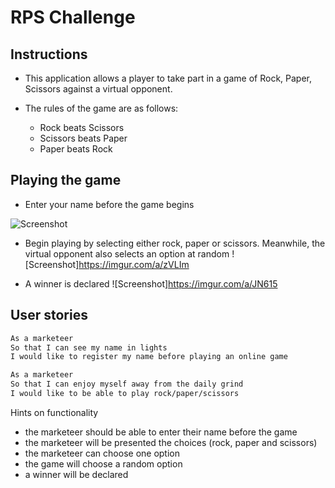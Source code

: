# RPS Challenge

Instructions
-------

* This application allows a player to take part in a game of Rock, Paper, Scissors against a virtual opponent.

* The rules of the game are as follows:
  - Rock beats Scissors
  - Scissors beats Paper
  - Paper beats Rock

Playing the game
-------

* Enter your name before the game begins

![Screenshot](https://imgur.com/a/hcfEn)

* Begin playing by selecting either rock, paper or scissors. Meanwhile, the virtual opponent also selects an option at random
![Screenshot]https://imgur.com/a/zVLIm

* A winner is declared
![Screenshot]https://imgur.com/a/JN615

User stories
----
```sh
As a marketeer
So that I can see my name in lights
I would like to register my name before playing an online game

As a marketeer
So that I can enjoy myself away from the daily grind
I would like to be able to play rock/paper/scissors

```

Hints on functionality

- the marketeer should be able to enter their name before the game
- the marketeer will be presented the choices (rock, paper and scissors)
- the marketeer can choose one option
- the game will choose a random option
- a winner will be declared


